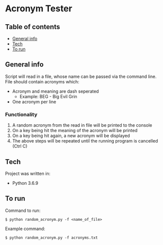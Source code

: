 # Acronym Tester

## Table of contents
* [General info](#general-info)
* [Tech](#tech)
* [To run](#to-run)

## General info
Script will read in a file, whose name can be passed via the command line. File should contain acronyms which:
* Acronym and meaning are dash seperated
    * Example: BEG - Big Evil Grin
* One acronym per line

### Functionality
1. A random acronym from the read in file will be printed to the console
2. On a key being hit the meaning of the acronym will be printed
3. On a key being hit again, a new acronym will be displayed
4. The above steps will be repeated until the running program is cancelled (Ctrl C)

## Tech
Project was written in:

* Python 3.6.9

## To run
Command to run:
```
$ python random_acronym.py -f <name_of_file>
```

Example command:
```
$ python random_acronym.py -f acronyms.txt
```
